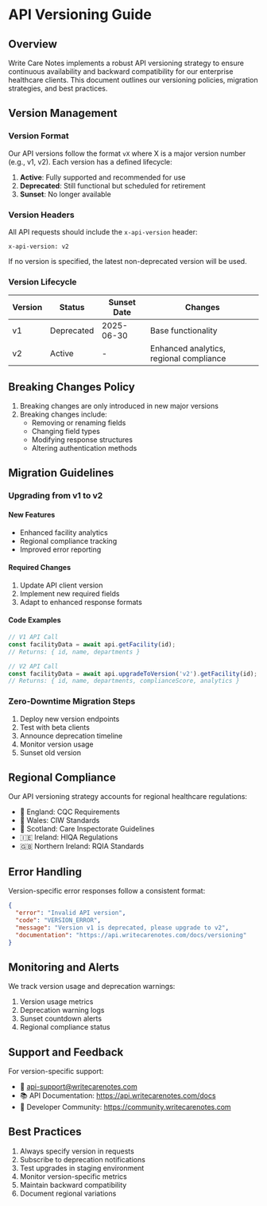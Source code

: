# API Versioning Guide

## Overview

Write Care Notes implements a robust API versioning strategy to ensure continuous availability and backward compatibility for our enterprise healthcare clients. This document outlines our versioning policies, migration strategies, and best practices.

## Version Management

### Version Format

Our API versions follow the format `vX` where X is a major version number (e.g., v1, v2). Each version has a defined lifecycle:

1. **Active**: Fully supported and recommended for use
2. **Deprecated**: Still functional but scheduled for retirement
3. **Sunset**: No longer available

### Version Headers

All API requests should include the `x-api-version` header:

```http
x-api-version: v2
```

If no version is specified, the latest non-deprecated version will be used.

### Version Lifecycle

| Version | Status | Sunset Date | Changes |
|---------|--------|-------------|----------|
| v1 | Deprecated | 2025-06-30 | Base functionality |
| v2 | Active | - | Enhanced analytics, regional compliance |

## Breaking Changes Policy

1. Breaking changes are only introduced in new major versions
2. Breaking changes include:
   - Removing or renaming fields
   - Changing field types
   - Modifying response structures
   - Altering authentication methods

## Migration Guidelines

### Upgrading from v1 to v2

#### New Features
- Enhanced facility analytics
- Regional compliance tracking
- Improved error reporting

#### Required Changes
1. Update API client version
2. Implement new required fields
3. Adapt to enhanced response formats

#### Code Examples

```typescript
// V1 API Call
const facilityData = await api.getFacility(id);
// Returns: { id, name, departments }

// V2 API Call
const facilityData = await api.upgradeToVersion('v2').getFacility(id);
// Returns: { id, name, departments, complianceScore, analytics }
```

### Zero-Downtime Migration Steps

1. Deploy new version endpoints
2. Test with beta clients
3. Announce deprecation timeline
4. Monitor version usage
5. Sunset old version

## Regional Compliance

Our API versioning strategy accounts for regional healthcare regulations:

- 🏴󠁧󠁢󠁥󠁮󠁧󠁿 England: CQC Requirements
- 🏴󠁧󠁢󠁷󠁬󠁳󠁿 Wales: CIW Standards
- 🏴󠁧󠁢󠁳󠁣󠁴󠁿 Scotland: Care Inspectorate Guidelines
- 🇮🇪 Ireland: HIQA Regulations
- 🇬🇧 Northern Ireland: RQIA Standards

## Error Handling

Version-specific error responses follow a consistent format:

```json
{
  "error": "Invalid API version",
  "code": "VERSION_ERROR",
  "message": "Version v1 is deprecated, please upgrade to v2",
  "documentation": "https://api.writecarenotes.com/docs/versioning"
}
```

## Monitoring and Alerts

We track version usage and deprecation warnings:

1. Version usage metrics
2. Deprecation warning logs
3. Sunset countdown alerts
4. Regional compliance status

## Support and Feedback

For version-specific support:

- 📧 api-support@writecarenotes.com
- 📚 API Documentation: https://api.writecarenotes.com/docs
- 💬 Developer Community: https://community.writecarenotes.com

## Best Practices

1. Always specify version in requests
2. Subscribe to deprecation notifications
3. Test upgrades in staging environment
4. Monitor version-specific metrics
5. Maintain backward compatibility
6. Document regional variations

